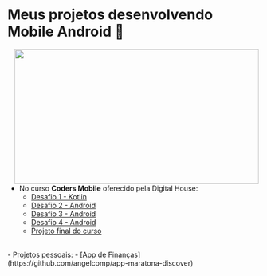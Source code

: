 
# Meus projetos desenvolvendo Mobile Android 📱

<img width="490" height="270" src="https://media.giphy.com/media/lPQkB8sWAtVQexmHDb/giphy.gif" align=right>

- No curso **Coders Mobile** oferecido pela Digital House:
  - [Desafio 1 - Kotlin](https://github.com/angelcomp/Desafio-Integrador-1)
  - [Desafio 2 - Android](https://github.com/angelcomp/Desafio-Integrador-2)
  - [Desafio 3 - Android](https://github.com/angelcomp/Desafio-Integrador-3)
  - [Desafio 4 - Android](https://github.com/angelcomp/Desafio-Integrador-4)
  - [Projeto final do curso](https://github.com/MarsGaze/MarsGaze)
<br>
- Projetos pessoais:
  - [App de Finanças](https://github.com/angelcomp/app-maratona-discover)
